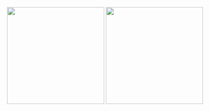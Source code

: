 <div align="center">
  <img align="center" height="225em" src="https://github-readme-stats.vercel.app/api?username=kr45732&count_private=true&show_icons=true&theme=tokyonight" />
  <img align="center" height="225em" src="https://github-readme-stats.vercel.app/api/top-langs/?username=kr45732&layout=compact&langs_count=10&theme=tokyonight" />
</div>

